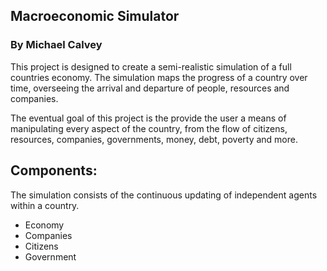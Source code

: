 ## Macroeconomic Simulator
### By Michael Calvey

This project is designed to create a semi-realistic simulation of a full countries economy. The simulation maps the progress of a country over time, overseeing the arrival and departure of people, resources and companies.

The eventual goal of this project is the provide the user a means of manipulating every aspect of the country, from the flow of citizens, resources, companies, governments, money, debt, poverty and more.

## Components:
The simulation consists of the continuous updating of independent agents within a country.

 - Economy
 - Companies
 - Citizens
 - Government
